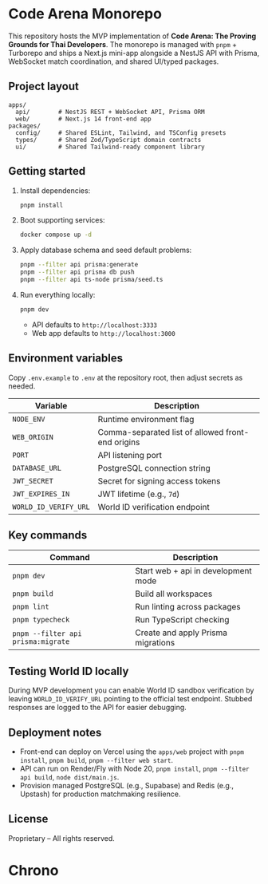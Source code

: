 # Code Arena Monorepo

This repository hosts the MVP implementation of **Code Arena: The Proving Grounds for Thai Developers**. The monorepo is managed with `pnpm` + Turborepo and ships a Next.js mini-app alongside a NestJS API with Prisma, WebSocket match coordination, and shared UI/typed packages.

## Project layout

```
apps/
  api/        # NestJS REST + WebSocket API, Prisma ORM
  web/        # Next.js 14 front-end app
packages/
  config/     # Shared ESLint, Tailwind, and TSConfig presets
  types/      # Shared Zod/TypeScript domain contracts
  ui/         # Shared Tailwind-ready component library
```

## Getting started

1. Install dependencies:

   ```bash
   pnpm install
   ```

2. Boot supporting services:

   ```bash
   docker compose up -d
   ```

3. Apply database schema and seed default problems:

   ```bash
   pnpm --filter api prisma:generate
   pnpm --filter api prisma db push
   pnpm --filter api ts-node prisma/seed.ts
   ```

4. Run everything locally:

   ```bash
   pnpm dev
   ```

   - API defaults to `http://localhost:3333`
   - Web app defaults to `http://localhost:3000`

## Environment variables

Copy `.env.example` to `.env` at the repository root, then adjust secrets as needed.

| Variable | Description |
| --- | --- |
| `NODE_ENV` | Runtime environment flag |
| `WEB_ORIGIN` | Comma-separated list of allowed front-end origins |
| `PORT` | API listening port |
| `DATABASE_URL` | PostgreSQL connection string |
| `JWT_SECRET` | Secret for signing access tokens |
| `JWT_EXPIRES_IN` | JWT lifetime (e.g., `7d`) |
| `WORLD_ID_VERIFY_URL` | World ID verification endpoint |

## Key commands

| Command | Description |
| --- | --- |
| `pnpm dev` | Start web + api in development mode |
| `pnpm build` | Build all workspaces |
| `pnpm lint` | Run linting across packages |
| `pnpm typecheck` | Run TypeScript checking |
| `pnpm --filter api prisma:migrate` | Create and apply Prisma migrations |

## Testing World ID locally

During MVP development you can enable World ID sandbox verification by leaving `WORLD_ID_VERIFY_URL` pointing to the official test endpoint. Stubbed responses are logged to the API for easier debugging.

## Deployment notes

- Front-end can deploy on Vercel using the `apps/web` project with `pnpm install`, `pnpm build`, `pnpm --filter web start`.
- API can run on Render/Fly with Node 20, `pnpm install`, `pnpm --filter api build`, `node dist/main.js`.
- Provision managed PostgreSQL (e.g., Supabase) and Redis (e.g., Upstash) for production matchmaking resilience.

## License

Proprietary – All rights reserved.
# Chrono
